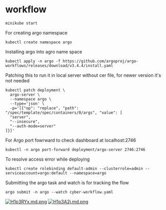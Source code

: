 # workflow
```
minikube start
```

For creating argo namespace
```
kubectl create namespace argo
```
Installing argo into agro name space
```
kubectl apply -n argo -f https://github.com/argoproj/argo-workflows/releases/download/v3.4.4/install.yaml
```
Patching this to run it in local server without cer file, for newer version it's not needed
```
kubectl patch deployment \
  argo-server \
  --namespace argo \
  --type='json' \
  -p='[{"op": "replace", "path": "/spec/template/spec/containers/0/args", "value": [
  "server",
  "--insecure",
  "--auth-mode=server"
]}]'
```
For Argo port fowrward to check dashboard at localhost:2746
```
kubectl -n argo port-forward deployment/argo-server 2746:2746
```

To resolve access error while deploying
```
kubectl create rolebinding default-admin --clusterrole=admin --serviceaccount=argo:default --namespace=argo
```
Submitting the argo task and watch is for tracking the flow
```
argo submit -n argo --watch cyber-workflow.yaml
```

[![H1p3RYx.md.png](https://iili.io/H1p3RYx.md.png)](https://freeimage.host/i/H1p3RYx)
[![H1p3A2j.md.png](https://iili.io/H1p3A2j.md.png)](https://freeimage.host/i/H1p3A2j)

